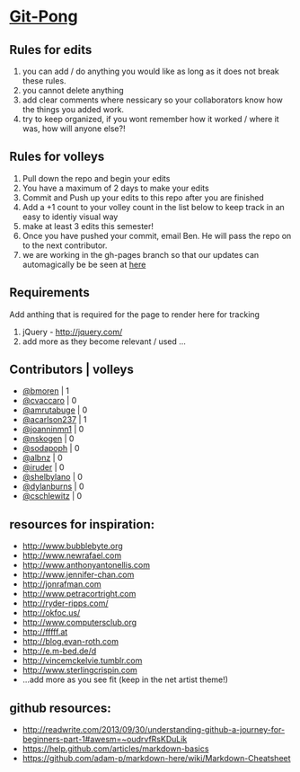[Git-Pong](http://bmoren.github.io/W-S_git_pong_2014/)
=========
Rules for edits
-----------
1. you can add / do anything you would like as long as it does not break these rules.
2. you cannot delete anything
3. add clear comments where nessicary so your collaborators know how the things you added work. 
4. try to keep organized, if you wont remember how it worked / where it was, how will anyone else?!

Rules for volleys
-----------
1. Pull down the repo and begin your edits
2. You have a maximum of 2 days to make your edits
3. Commit and Push up your edits to this repo after you are finished
4. Add a +1 count to your volley count in the list below to keep track in an easy to identiy visual way 
5. make at least 3 edits this semester!
6. Once you have pushed your commit, email Ben. He will pass the repo on to the next contributor.
7. we are working in the gh-pages branch so that our updates can automagically be be seen at [here](http://bmoren.github.io/W-S_git_pong_2014/)

Requirements
-----------
Add anthing that is required for the page to render here for tracking

1. jQuery - http://jquery.com/
2. add more as they become relevant / used ...

Contributors | volleys
-----------
* [@bmoren](http://github.com/bmoren) | 1
* [@cvaccaro](http://github.com/cvaccaro) | 0
* [@amrutabuge](http://github.com/amrutabuge)  | 0
* [@acarlson237](http://github.com/acarlson237)  | 1
* [@joanninmn1](http://github.com/joanninmn1)  | 0
* [@nskogen](http://github.com/nskogen)  | 0
* [@sodapoph](http://github.com/sodapoph)  | 0
* [@albnz](http://github.com/albnz)  | 0
* [@iruder](http://github.com/iruder)  | 0
* [@shelbylano](http://github.com/shelbylano)  | 0
* [@dylanburns](http://github.com/dylanburns)  | 0
* [@cschlewitz](http://github.com/schlewitz)  | 0

resources for inspiration:
-------------
* http://www.bubblebyte.org
* http://www.newrafael.com
* http://www.anthonyantonellis.com
* http://www.jennifer-chan.com
* http://jonrafman.com
* http://www.petracortright.com
* http://ryder-ripps.com/
* http://okfoc.us/
* http://www.computersclub.org
* http://fffff.at
* http://blog.evan-roth.com
* http://e.m-bed.de/d
* http://vincemckelvie.tumblr.com
* http://www.sterlingcrispin.com
* ...add more as you see fit (keep in the net artist theme!)

github resources:
-------------
* http://readwrite.com/2013/09/30/understanding-github-a-journey-for-beginners-part-1#awesm=~oudrvfRsKDuLik
* https://help.github.com/articles/markdown-basics
* https://github.com/adam-p/markdown-here/wiki/Markdown-Cheatsheet



